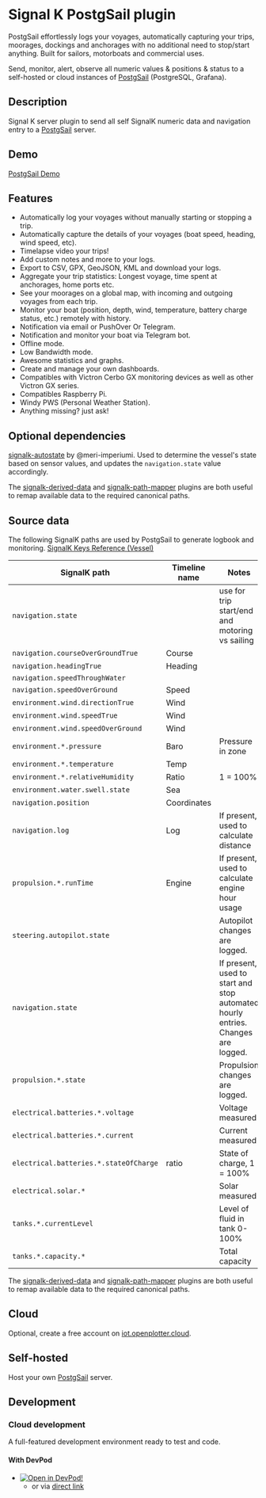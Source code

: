 # Signal K PostgSail plugin
PostgSail effortlessly logs your voyages, automatically capturing your trips, moorages, dockings and anchorages with no additional need to stop/start anything. Built for sailors, motorboats and commercial uses.

Send, monitor, alert, observe all numeric values & positions & status to a self-hosted or cloud instances of [PostgSail](https://github.com/xbgmsharp/postgsail) (PostgreSQL, Grafana).

## Description
Signal K server plugin to send all self SignalK numeric data and navigation entry to a [PostgSail](https://github.com/xbgmsharp/postgsail) server.

## Demo
[PostgSail Demo](https://github.com/xbgmsharp/signalk-postgsail/blob/main/demo.mp4)

## Features
- Automatically log your voyages without manually starting or stopping a trip.
- Automatically capture the details of your voyages (boat speed, heading, wind speed, etc).
- Timelapse video your trips!
- Add custom notes and more to your logs.
- Export to CSV, GPX, GeoJSON, KML and download your logs.
- Aggregate your trip statistics: Longest voyage, time spent at anchorages, home ports etc.
- See your moorages on a global map, with incoming and outgoing voyages from each trip.
- Monitor your boat (position, depth, wind, temperature, battery charge status, etc.) remotely with history.
- Notification via email or PushOver Or Telegram.
- Notification and monitor your boat via Telegram bot.
- Offline mode.
- Low Bandwidth mode.
- Awesome statistics and graphs.
- Create and manage your own dashboards.
- Compatibles with Victron Cerbo GX monitoring devices as well as other Victron GX series.
- Compatibles Raspberry Pi.
- Windy PWS (Personal Weather Station).
- Anything missing? just ask!

## Optional dependencies
[signalk-autostate](https://www.npmjs.com/package/@meri-imperiumi/signalk-autostate) by @meri-imperiumi. Used to determine the vessel's state based on sensor values, and updates the `navigation.state` value accordingly.

The [signalk-derived-data](https://github.com/sbender9/signalk-derived-data) and [signalk-path-mapper](https://github.com/sbender9/signalk-path-mapper) plugins are both useful to remap available data to the required canonical paths.

## Source data

The following SignalK paths are used by PostgSail to generate logbook and monitoring.
[SignalK Keys Reference (Vessel)](
http://signalk.org/specification/1.7.0/doc/vesselsBranch.html)

|SignalK path|Timeline name|Notes|
|-|-|-|
|`navigation.state`||use for trip start/end and motoring vs sailing|
|`navigation.courseOverGroundTrue`|Course||
|`navigation.headingTrue`|Heading||
|`navigation.speedThroughWater`|||
|`navigation.speedOverGround`|Speed||
|`environment.wind.directionTrue`|Wind||
|`environment.wind.speedTrue`|Wind||
|`environment.wind.speedOverGround`|Wind|||
|`environment.*.pressure`|Baro|Pressure in zone|
|`environment.*.temperature`|Temp||
|`environment.*.relativeHumidity`|Ratio|1 = 100%|
|`environment.water.swell.state`|Sea||
|`navigation.position`|Coordinates||
|`navigation.log`|Log|If present, used to calculate distance|
|`propulsion.*.runTime`|Engine|If present, used to calculate engine hour usage|
|`steering.autopilot.state`||Autopilot changes are logged.|
|`navigation.state`||If present, used to start and stop automated hourly entries. Changes are logged.|
|`propulsion.*.state`||Propulsion changes are logged.|
|`electrical.batteries.*.voltage`||Voltage measured|
|`electrical.batteries.*.current`||Current measured|
|`electrical.batteries.*.stateOfCharge`|ratio|State of charge, 1 = 100%|
|`electrical.solar.*`||Solar measured|
|`tanks.*.currentLevel`||Level of fluid in tank 0-100%|
|`tanks.*.capacity.*`||Total capacity|

The [signalk-derived-data](https://github.com/sbender9/signalk-derived-data) and [signalk-path-mapper](https://github.com/sbender9/signalk-path-mapper) plugins are both useful to remap available data to the required canonical paths.

## Cloud
Optional, create a free account on [iot.openplotter.cloud](https://iot.openplotter.cloud/).

## Self-hosted
Host your own [PostgSail](https://github.com/xbgmsharp/postgsail) server.

## Development
### Cloud development

A full-featured development environment ready to test and code.

#### With DevPod

- [![Open in DevPod!](https://devpod.sh/assets/open-in-devpod.svg)](https://devpod.sh/open#https://github.com/xbgmsharp/signalk-postgsail&workspace=signalk-postgsail&provider=docker&ide=openvscode)
  - or via [direct link](https://devpod.sh/open#https://github.com/xbgmsharp/signalk-postgsail&workspace=signalk-postgsail&provider=docker&ide=openvscode)
